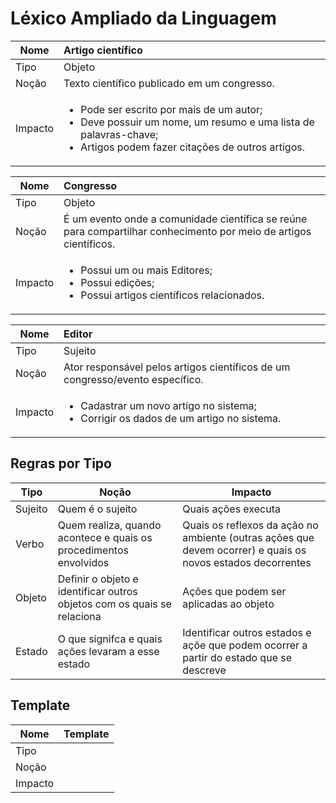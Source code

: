 # Léxico Ampliado da Linguagem

Nome | Artigo científico
--- | :--
Tipo | Objeto
Noção | Texto científico publicado em um congresso.
Impacto | <ul><li>Pode ser escrito por mais de um autor;</li><li>Deve possuir um nome, um resumo e uma lista de palavras-chave;</li><li>Artigos podem fazer citações de outros artigos.</li></ul>

Nome | Congresso
--- | :--
Tipo | Objeto
Noção | É um evento onde a comunidade científica se reúne para compartilhar conhecimento por meio de artigos científicos.
Impacto | <ul><li>Possui um ou mais Editores;</li><li>Possui edições;</li><li>Possui artigos científicos relacionados.</li></ul>

Nome | Editor
--- | :--
Tipo | Sujeito
Noção | Ator responsável pelos artigos científicos de um congresso/evento específico.
Impacto | <ul><li>Cadastrar um novo artigo no sistema;</li><li>Corrigir os dados de um artigo no sistema.</li></ul>

## Regras por Tipo
Tipo    | Noção                         | Impacto
---|---|---
Sujeito | Quem é o sujeito              | Quais ações executa
Verbo   | Quem realiza, quando acontece e quais os procedimentos envolvidos | Quais os reflexos da ação no ambiente (outras ações que devem ocorrer) e quais os novos estados decorrentes
Objeto  | Definir o objeto e identificar outros objetos com os quais se relaciona | Ações que podem ser aplicadas ao objeto
Estado  | O que signifca e quais ações levaram a esse estado | Identificar outros estados e açõe que podem ocorrer a partir do estado que se descreve

## Template
Nome | Template 
--- | :--
Tipo | 
Noção | 
Impacto | 
